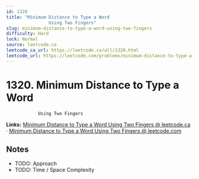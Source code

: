 ```yaml
--- 
id: 1320
title: "Minimum Distance to Type a Word
                Using Two Fingers"
slug: minimum-distance-to-type-a-word-using-two-fingers
difficulty: Hard
lock: Normal
source: leetcode.ca
leetcode_ca_url: https://leetcode.ca/all/1320.html
leetcode_url: https://leetcode.com/problems/minimum-distance-to-type-a-word-using-two-fingers/
---
```


# 1320. Minimum Distance to Type a Word
                Using Two Fingers

**Links:** [Minimum Distance to Type a Word
                Using Two Fingers @ leetcode.ca](https://leetcode.ca/all/1320.html) · [Minimum Distance to Type a Word
                Using Two Fingers @ leetcode.com](https://leetcode.com/problems/minimum-distance-to-type-a-word-using-two-fingers/)

## Notes
- TODO: Approach
- TODO: Time / Space Complexity

